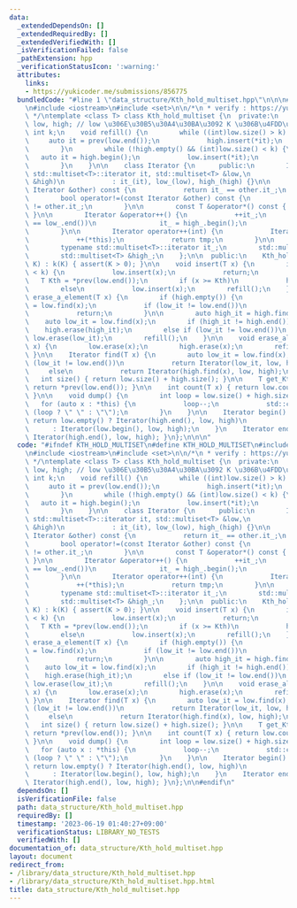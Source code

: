 ```yaml
---
data:
  _extendedDependsOn: []
  _extendedRequiredBy: []
  _extendedVerifiedWith: []
  _isVerificationFailed: false
  _pathExtension: hpp
  _verificationStatusIcon: ':warning:'
  attributes:
    links:
    - https://yukicoder.me/submissions/856775
  bundledCode: "#line 1 \"data_structure/Kth_hold_multiset.hpp\"\n\n\n#include <assert.h>\n\
    \n#include <iostream>\n#include <set>\n\n/*\n * verify : https://yukicoder.me/submissions/856775\n\
    \ */\ntemplate <class T> class Kth_hold_multiset {\n  private:\n    std::multiset<T>\
    \ low, high; // low \u306E\u30B5\u30A4\u30BA\u3092 K \u306B\u4FDD\u3064\n    const\
    \ int k;\n    void refill() {\n        while ((int)low.size() > k) {\n       \
    \     auto it = prev(low.end());\n            high.insert(*it);\n            low.erase(it);\n\
    \        }\n        while (!high.empty() && (int)low.size() < k) {\n         \
    \   auto it = high.begin();\n            low.insert(*it);\n            high.erase(it);\n\
    \        }\n    }\n\n    class Iterator {\n      public:\n        Iterator(typename\
    \ std::multiset<T>::iterator it, std::multiset<T> &low,\n                 std::multiset<T>\
    \ &high)\n            : it_(it), low_(low), high_(high) {}\n\n        bool operator==(const\
    \ Iterator &other) const {\n            return it_ == other.it_;\n        }\n\
    \        bool operator!=(const Iterator &other) const {\n            return it_\
    \ != other.it_;\n        }\n\n        const T &operator*() const { return *it_;\
    \ }\n\n        Iterator &operator++() {\n            ++it_;\n            if (it_\
    \ == low_.end())\n                it_ = high_.begin();\n            return *this;\n\
    \        }\n\n        Iterator operator++(int) {\n            Iterator tmp = *this;\n\
    \            ++(*this);\n            return tmp;\n        }\n\n      private:\n\
    \        typename std::multiset<T>::iterator it_;\n        std::multiset<T> &low_;\n\
    \        std::multiset<T> &high_;\n    };\n\n  public:\n    Kth_hold_multiset(int\
    \ K) : k(K) { assert(K > 0); }\n\n    void insert(T x) {\n        if ((int)low.size()\
    \ < k) {\n            low.insert(x);\n            return;\n        }\n\n     \
    \   T Kth = *prev(low.end());\n        if (x >= Kth)\n            high.insert(x);\n\
    \        else\n            low.insert(x);\n        refill();\n    }\n\n    void\
    \ erase_a_element(T x) {\n        if (high.empty()) {\n            auto low_it\
    \ = low.find(x);\n            if (low_it != low.end())\n                low.erase(low_it);\n\
    \            return;\n        }\n\n        auto high_it = high.find(x);\n    \
    \    auto low_it = low.find(x);\n        if (high_it != high.end())\n        \
    \    high.erase(high_it);\n        else if (low_it != low.end())\n           \
    \ low.erase(low_it);\n        refill();\n    }\n\n    void erase_all_element(T\
    \ x) {\n        low.erase(x);\n        high.erase(x);\n        refill();\n   \
    \ }\n\n    Iterator find(T x) {\n        auto low_it = low.find(x);\n        if\
    \ (low_it != low.end())\n            return Iterator(low_it, low, high);\n   \
    \     else\n            return Iterator(high.find(x), low, high);\n    }\n\n \
    \   int size() { return low.size() + high.size(); }\n\n    T get_Kth_value() {\
    \ return *prev(low.end()); }\n\n    int count(T x) { return low.count(x) + high.count(x);\
    \ }\n\n    void dump() {\n        int loop = low.size() + high.size();\n     \
    \   for (auto x : *this) {\n            loop--;\n            std::cout << x <<\
    \ (loop ? \" \" : \"\");\n        }\n    }\n\n    Iterator begin() {\n       \
    \ return low.empty() ? Iterator(high.end(), low, high)\n                     \
    \      : Iterator(low.begin(), low, high);\n    }\n    Iterator end() { return\
    \ Iterator(high.end(), low, high); }\n};\n\n\n"
  code: "#ifndef KTH_HOLD_MULTISET\n#define KTH_HOLD_MULTISET\n#include <assert.h>\n\
    \n#include <iostream>\n#include <set>\n\n/*\n * verify : https://yukicoder.me/submissions/856775\n\
    \ */\ntemplate <class T> class Kth_hold_multiset {\n  private:\n    std::multiset<T>\
    \ low, high; // low \u306E\u30B5\u30A4\u30BA\u3092 K \u306B\u4FDD\u3064\n    const\
    \ int k;\n    void refill() {\n        while ((int)low.size() > k) {\n       \
    \     auto it = prev(low.end());\n            high.insert(*it);\n            low.erase(it);\n\
    \        }\n        while (!high.empty() && (int)low.size() < k) {\n         \
    \   auto it = high.begin();\n            low.insert(*it);\n            high.erase(it);\n\
    \        }\n    }\n\n    class Iterator {\n      public:\n        Iterator(typename\
    \ std::multiset<T>::iterator it, std::multiset<T> &low,\n                 std::multiset<T>\
    \ &high)\n            : it_(it), low_(low), high_(high) {}\n\n        bool operator==(const\
    \ Iterator &other) const {\n            return it_ == other.it_;\n        }\n\
    \        bool operator!=(const Iterator &other) const {\n            return it_\
    \ != other.it_;\n        }\n\n        const T &operator*() const { return *it_;\
    \ }\n\n        Iterator &operator++() {\n            ++it_;\n            if (it_\
    \ == low_.end())\n                it_ = high_.begin();\n            return *this;\n\
    \        }\n\n        Iterator operator++(int) {\n            Iterator tmp = *this;\n\
    \            ++(*this);\n            return tmp;\n        }\n\n      private:\n\
    \        typename std::multiset<T>::iterator it_;\n        std::multiset<T> &low_;\n\
    \        std::multiset<T> &high_;\n    };\n\n  public:\n    Kth_hold_multiset(int\
    \ K) : k(K) { assert(K > 0); }\n\n    void insert(T x) {\n        if ((int)low.size()\
    \ < k) {\n            low.insert(x);\n            return;\n        }\n\n     \
    \   T Kth = *prev(low.end());\n        if (x >= Kth)\n            high.insert(x);\n\
    \        else\n            low.insert(x);\n        refill();\n    }\n\n    void\
    \ erase_a_element(T x) {\n        if (high.empty()) {\n            auto low_it\
    \ = low.find(x);\n            if (low_it != low.end())\n                low.erase(low_it);\n\
    \            return;\n        }\n\n        auto high_it = high.find(x);\n    \
    \    auto low_it = low.find(x);\n        if (high_it != high.end())\n        \
    \    high.erase(high_it);\n        else if (low_it != low.end())\n           \
    \ low.erase(low_it);\n        refill();\n    }\n\n    void erase_all_element(T\
    \ x) {\n        low.erase(x);\n        high.erase(x);\n        refill();\n   \
    \ }\n\n    Iterator find(T x) {\n        auto low_it = low.find(x);\n        if\
    \ (low_it != low.end())\n            return Iterator(low_it, low, high);\n   \
    \     else\n            return Iterator(high.find(x), low, high);\n    }\n\n \
    \   int size() { return low.size() + high.size(); }\n\n    T get_Kth_value() {\
    \ return *prev(low.end()); }\n\n    int count(T x) { return low.count(x) + high.count(x);\
    \ }\n\n    void dump() {\n        int loop = low.size() + high.size();\n     \
    \   for (auto x : *this) {\n            loop--;\n            std::cout << x <<\
    \ (loop ? \" \" : \"\");\n        }\n    }\n\n    Iterator begin() {\n       \
    \ return low.empty() ? Iterator(high.end(), low, high)\n                     \
    \      : Iterator(low.begin(), low, high);\n    }\n    Iterator end() { return\
    \ Iterator(high.end(), low, high); }\n};\n\n#endif\n"
  dependsOn: []
  isVerificationFile: false
  path: data_structure/Kth_hold_multiset.hpp
  requiredBy: []
  timestamp: '2023-06-19 01:40:27+09:00'
  verificationStatus: LIBRARY_NO_TESTS
  verifiedWith: []
documentation_of: data_structure/Kth_hold_multiset.hpp
layout: document
redirect_from:
- /library/data_structure/Kth_hold_multiset.hpp
- /library/data_structure/Kth_hold_multiset.hpp.html
title: data_structure/Kth_hold_multiset.hpp
---
```


